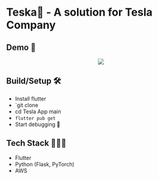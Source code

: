 # Teska🚗 - A solution for Tesla Company

## Demo 📱
<p align="center">
  <img src="./video/video_2024-12-27_16-54-22.gif">
</p>

## Build/Setup 🛠️
- Install flutter
- `git clone 
- cd Tesla App main
- `flutter pub get`
- Start debugging 🚀

## Tech Stack 🧑🏻‍💻
- Flutter
- Python (Flask, PyTorch)
- AWS
